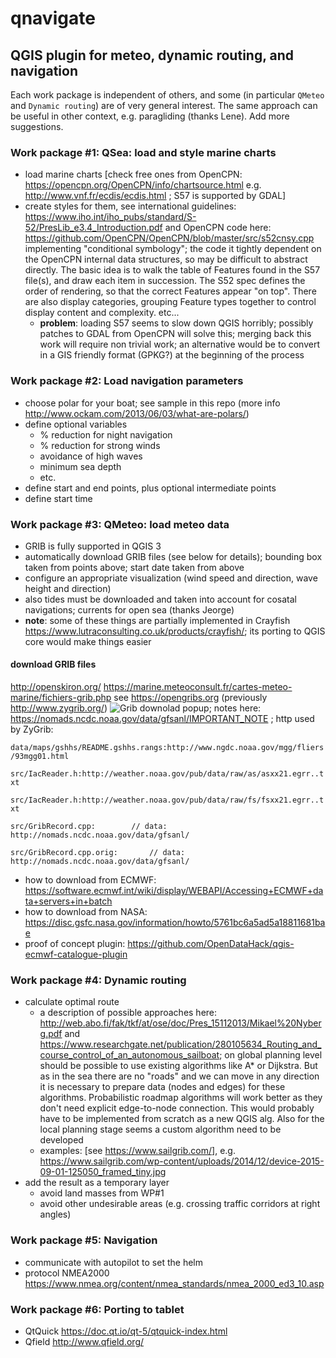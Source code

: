 # qnavigate
## QGIS plugin for meteo, dynamic routing, and navigation

Each work package is independent of others, and some (in particular `QMeteo` and `Dynamic routing`) are of very general interest.
The same approach can be useful in other context, e.g. paragliding (thanks Lene). Add more suggestions.

### Work package #1: QSea: load and style marine charts
* load marine charts [check free ones from OpenCPN: https://opencpn.org/OpenCPN/info/chartsource.html 
e.g. http://www.vnf.fr/ecdis/ecdis.html ; S57 is supported by GDAL]
* create styles for them, see international guidelines: https://www.iho.int/iho_pubs/standard/S-52/PresLib_e3.4_Introduction.pdf and OpenCPN code here: https://github.com/OpenCPN/OpenCPN/blob/master/src/s52cnsy.cpp implementing "conditional symbology"; the code it tightly dependent on the OpenCPN internal data structures, so may be difficult to abstract directly. The basic idea is to walk the table of Features found in the S57 file(s), and draw each item in succession.  The S52 spec defines the order of rendering, so that the correct Features appear "on top".  There are also display categories, grouping Feature types together to control display content and complexity. etc...
  * **problem**: loading S57 seems to slow down QGIS horribly; possibly patches to GDAL from OpenCPN will solve this; merging back this work will require non trivial work; an alternative would be to convert in a GIS friendly format (GPKG?) at the beginning of the process

### Work package #2: Load navigation parameters
* choose polar for your boat; see sample in this repo (more info http://www.ockam.com/2013/06/03/what-are-polars/)
* define optional variables
  * % reduction for night navigation
  * % reduction for strong winds
  * avoidance of high waves
  * minimum sea depth
  * etc.
* define start and end points, plus optional intermediate points
* define start time

### Work package #3: QMeteo: load meteo data
* GRIB is fully supported in QGIS 3
* automatically download GRIB files (see below for details); bounding box taken from points above; start date taken from above 
* configure an appropriate visualization (wind speed and direction, wave height and direction)
* also tides must be downloaded and taken into account for cosatal navigations; currents for open sea (thanks Jeorge)
* **note**: some of these things are partially implemented in Crayfish https://www.lutraconsulting.co.uk/products/crayfish/; its porting to QGIS core would make things easier

#### download GRIB files
http://openskiron.org/
https://marine.meteoconsult.fr/cartes-meteo-marine/fichiers-grib.php
see https://opengribs.org (previously http://www.zygrib.org/)
![Grib downolad popup](img/zygrib_download.png?raw=true "ZyGrib downolad popup"); 
notes here: https://nomads.ncdc.noaa.gov/data/gfsanl/IMPORTANT_NOTE ; http used by ZyGrib:

`data/maps/gshhs/README.gshhs.rangs:http://www.ngdc.noaa.gov/mgg/fliers/93mgg01.html`

`src/IacReader.h:http://weather.noaa.gov/pub/data/raw/as/asxx21.egrr..txt`

`src/IacReader.h:http://weather.noaa.gov/pub/data/raw/fs/fsxx21.egrr..txt`

`src/GribRecord.cpp:		// data: http://nomads.ncdc.noaa.gov/data/gfsanl/`

`src/GribRecord.cpp.orig:		// data: http://nomads.ncdc.noaa.gov/data/gfsanl/`

  * how to download from ECMWF: https://software.ecmwf.int/wiki/display/WEBAPI/Accessing+ECMWF+data+servers+in+batch
  * how to download from NASA: https://disc.gsfc.nasa.gov/information/howto/5761bc6a5ad5a18811681bae
  * proof of concept plugin: https://github.com/OpenDataHack/qgis-ecmwf-catalogue-plugin

### Work package #4: Dynamic routing
* calculate optimal route
  * a description of possible approaches here: http://web.abo.fi/fak/tkf/at/ose/doc/Pres_15112013/Mikael%20Nyberg.pdf and https://www.researchgate.net/publication/280105634_Routing_and_course_control_of_an_autonomous_sailboat; on global planning level should be possible to use existing algorithms like A* or Dijkstra. But as in the sea there are no "roads" and we can move in any direction it is necessary to prepare data (nodes and edges) for these algorithms. Probabilistic
roadmap algorithms will work better as they don't need explicit edge-to-node connection. This would probably have to be implemented from scratch as a new QGIS alg. Also for the local planning stage seems a custom algorithm need to be developed
  * examples: [see https://www.sailgrib.com/], e.g. https://www.sailgrib.com/wp-content/uploads/2014/12/device-2015-09-01-125050_framed_tiny.jpg
* add the result as a temporary layer
  * avoid land masses from WP#1
  * avoid other undesirable areas (e.g. crossing traffic corridors at right angles)

### Work package #5: Navigation
* communicate with autopilot to set the helm
* protocol NMEA2000 https://www.nmea.org/content/nmea_standards/nmea_2000_ed3_10.asp

### Work package #6: Porting to tablet
* QtQuick https://doc.qt.io/qt-5/qtquick-index.html
* Qfield http://www.qfield.org/
